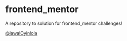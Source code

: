 # frontend_mentor
A repository to solution for frontend_mentor challenges!

[@lawalOyinlola](https://www.frontendmentor.io/profile/lawalOyinlola)
